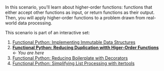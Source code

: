In this scenario, you'll learn about higher-order functions: functions that
either accept other functions as input, or return functions as their output. Then,
you will apply higher-order functions to a problem drawn from real-world data
processing.

This scenario is part of an interactive set:
1. [Functional Python: Implementing Immutable Data Structures](https://learning.oreilly.com/scenarios/-/9781492094838)
2. **[Functional Python: Reducing Duplication witth Higer-Order Functions](https://learning.oreilly.com/scenarios/-/9781492094845)** &#8592; *You are here*
3. [Functional Python: Reducing Boilerplate with Decorators](https://learning.oreilly.com/scenarios/-/9781492094852)
4. [Functional Python: Simplifying List Processing with itertools](https://learning.oreilly.com/scenarios/-/9781492094869)
